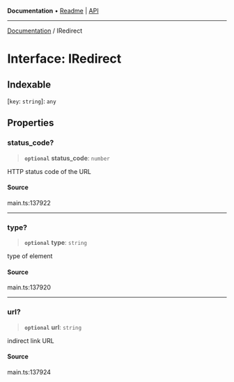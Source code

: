 **Documentation** • [Readme](../README.md) \| [API](../globals.md)

***

[Documentation](../README.md) / IRedirect

# Interface: IRedirect

## Indexable

 \[`key`: `string`\]: `any`

## Properties

### status\_code?

> **`optional`** **status\_code**: `number`

HTTP status code of the URL

#### Source

main.ts:137922

***

### type?

> **`optional`** **type**: `string`

type of element

#### Source

main.ts:137920

***

### url?

> **`optional`** **url**: `string`

indirect link URL

#### Source

main.ts:137924
